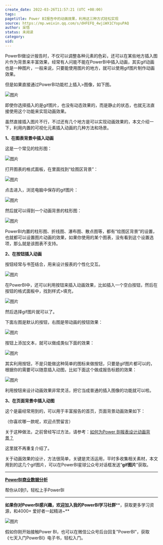 ```yaml
---
create_date: 2022-03-26T11:57:21 (UTC +08:00)
tags: 
pagetitle: Power BI报告中的动画效果，利用这三种方式轻松实现
source: https://mp.weixin.qq.com/s/dHFEFQ_4wjiWX1CYopuPAQ
author: 采悟
status: 未阅读
category: 
uid: 
---
```


PowerBI做设计报告时，不仅可以调整各种元素的色彩，还可以在某些地方插入图片作为背景来丰富效果，经常有人问能不能在PowerBI中插入动画，其实gif动画也是一种图片，一般来说，只要能使用图片的地方，就可以使用gif图片制作动画效果。

但是如果直接通过PowerBI功能栏上插入>图像，如下图。  

![图片](https://mmbiz.qpic.cn/mmbiz_jpg/aHEbZtANQJM8HkrGU9nGD1fNWfP3jhElRMwXLTbuhaG6mb2iaa3gcRupXjD1qCX1TsYqOBuEmjQo4Tjc8zzGLXg/640?wx_fmt=jpeg&wxfrom=5&wx_lazy=1&wx_co=1)

即使你选择插入的是gif图片，也没有动态效果的，而是静止的状态，也就无法直接使用这个功能来实现动画效果。

虽然直接插入图片不行，不过还有几个地方是可以实现动画效果的，本文介绍一下，利用内置的可视化元素插入动画的几种方法和场景。  

**1、在图表背景中插入动画**

这是一个常见的柱形图：

![图片](https://mmbiz.qpic.cn/mmbiz_jpg/aHEbZtANQJM8HkrGU9nGD1fNWfP3jhEluupXYRtEz8WajgJuPjicnaiau8mVAC6xialsjiaF3NCxESbFKYub2H9XIw/640?wx_fmt=jpeg&wxfrom=5&wx_lazy=1&wx_co=1)

打开图表的格式面板，在里面找到“绘图区背景”：  

![图片](https://mmbiz.qpic.cn/mmbiz_jpg/aHEbZtANQJM8HkrGU9nGD1fNWfP3jhElasIrMQ1QuuvOuLPaJAxaBgt4spm39Cvde77Wcvwswa0qdiaH2sUqqjA/640?wx_fmt=jpeg&wxfrom=5&wx_lazy=1&wx_co=1)

点击进入，浏览电脑中保存的gif图片：

![图片](https://mmbiz.qpic.cn/mmbiz_jpg/aHEbZtANQJM8HkrGU9nGD1fNWfP3jhElJIIU9jb8YpicKGxDMibBPMuicxcXl2tcltx2gel7Bq881cicapQI0seI6Q/640?wx_fmt=jpeg&wxfrom=5&wx_lazy=1&wx_co=1)

然后就可以得到一个动画背景的柱形图：

![图片](https://mmbiz.qpic.cn/mmbiz_gif/aHEbZtANQJM8HkrGU9nGD1fNWfP3jhElBZZoFtBh01giaYDCKOPUicia59icS7jFgyx1OOPxZib07jialADeLp0SZibfQ/640?wx_fmt=gif&wxfrom=5&wx_lazy=1)

PowerBI内置的柱形图、折线图、瀑布图、散点图等，都有“绘图区背景”的设置，也就都可以设置图片动画的效果，如果你使用的某个图表，没有看到这个设置选项，那么就是该图表不支持。  

**2、在按钮插入动画**

按钮经常与书签结合，用来设计报表的个性化交互。

![图片](https://mmbiz.qpic.cn/mmbiz_jpg/aHEbZtANQJM8HkrGU9nGD1fNWfP3jhElIXTg99aOuJJMrxKKUOeaKRtlNBILhtsVZ9BGA0wNGDgkNIe9ic15bTg/640?wx_fmt=jpeg&wxfrom=5&wx_lazy=1&wx_co=1)

在PowerBI中，还可以利用按钮来插入动画效果，比如插入一个空白按钮，然后在按钮的格式面板中，找到样式>填充，

![图片](https://mmbiz.qpic.cn/mmbiz_jpg/aHEbZtANQJM8HkrGU9nGD1fNWfP3jhEl3cJQwvicnAGbjaAMWVicPJwuObGxUgJpWoLibWZKOc6Js0lKluBbZJ1JA/640?wx_fmt=jpeg&wxfrom=5&wx_lazy=1&wx_co=1)

然后选择gif图片就可以了。

下面左图是默认的按钮，右图是带动画的按钮效果：

![图片](https://mmbiz.qpic.cn/mmbiz_gif/aHEbZtANQJM8HkrGU9nGD1fNWfP3jhElZ9Yur1G2zKv5hY5bQRIASKw11SpRvh6Vz5WpmRIDlgIHxoFTp0BCuw/640?wx_fmt=gif&wxfrom=5&wx_lazy=1)

按钮上添加文本，就可以做成类似下面的效果：

![图片](https://mmbiz.qpic.cn/mmbiz_gif/aHEbZtANQJM8HkrGU9nGD1fNWfP3jhEleNL374VeZpdnbiajVRzmRSquSVdc9CDRh8QrYHQPmx1nicwAQRJtQtbg/640?wx_fmt=gif&wxfrom=5&wx_lazy=1)

其实利用按钮，不是只能做这种简单的图标来做按钮，只要是gif图片都可以的，根据你的需要可以随意插入动图，比如下面这个做成报告标题的效果：

![图片](https://mmbiz.qpic.cn/mmbiz_gif/aHEbZtANQJM8HkrGU9nGD1fNWfP3jhElhetIY1FLUlQlj1TXzeyVny0ictibjMktiabm72qBicoqmaV9KTuPd1swew/640?wx_fmt=gif&wxfrom=5&wx_lazy=1)

利用按钮来设计动画效果非常灵活，把它当成普通的插入图像的功能就可以啦。

**3、在页面背景中插入动图**

这个是最经常用到的，可以用于丰富报告的首页，页面背景动画效果如下：

（你喜欢哪一款呢，欢迎点赞留言）  

关于这种做法，之前曾经写过方法，请参考：[如何为Power BI报表设计动画背景？](http://mp.weixin.qq.com/s?__biz=MzA4MzQwMjY4MA==&mid=2484074267&idx=1&sn=144af32ea82f858fabf8278f3ba1d50f&chksm=8e0c5dccb97bd4daff38ffd25857e1d5137fc6ecb77483f764c3ba04740dddd348ef5359f12e&scene=21#wechat_redirect)

[](http://mp.weixin.qq.com/s?__biz=MzA4MzQwMjY4MA==&mid=2484074267&idx=1&sn=144af32ea82f858fabf8278f3ba1d50f&chksm=8e0c5dccb97bd4daff38ffd25857e1d5137fc6ecb77483f764c3ba04740dddd348ef5359f12e&scene=21#wechat_redirect)

这里就不再重复介绍了。  

关于动画效果的设计，方法很简单，关键是灵活运用，平时多收集相关素材，本文用到的这几个gif图片，可以在PowerBI星球公众号对话框发送“**gif图片**”获取。

___

[**PowerBI商业数据分析**](http://mp.weixin.qq.com/s?__biz=MzA4MzQwMjY4MA==&mid=2484074987&idx=1&sn=5cf4ba4b683ee9136bb7a26f6e9bcf01&chksm=8e0c533cb97bda2add48a4576b9c1e230249a5a4160dd93cd677a37ea21d26fc9cc26fc4cb1c&scene=21#wechat_redirect)

帮你从0到1，轻松上手PowerBI

___

**如果你对PowerBI感兴趣，欢迎加入我的PowerBI学习社群****，获取更多学习资源，和4000+ 爱好者一起精进~**  

![图片](https://mmbiz.qpic.cn/mmbiz_png/aHEbZtANQJMFLnwgdbghRHPLicKRaV70mVCZVq8Fhm46rkciaeOrLFJCv5f1omJxF8256YogHflkicEDM29aUMtaA/640?wx_fmt=png&wxfrom=5&wx_lazy=1&wx_co=1)

假如你刚开始接触Power BI，也可以在微信公众号后台回复"PowerBI"，获取《七天入门PowerBI》电子书，轻松入门。
